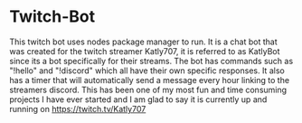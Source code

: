 # Twitch-Bot
This twitch bot uses nodes package manager to run. It is a chat bot that was created for the twitch streamer Katly707, it is referred to as KatlyBot since its a bot specifically for their streams. The bot has commands such as "!hello" and "!discord" which all have their own specific responses. It also has a timer that will automatically send a message every hour linking to the streamers discord. This has been one of my most fun and time consuming projects I have ever started and I am glad to say it is currently up and running on https://twitch.tv/Katly707
